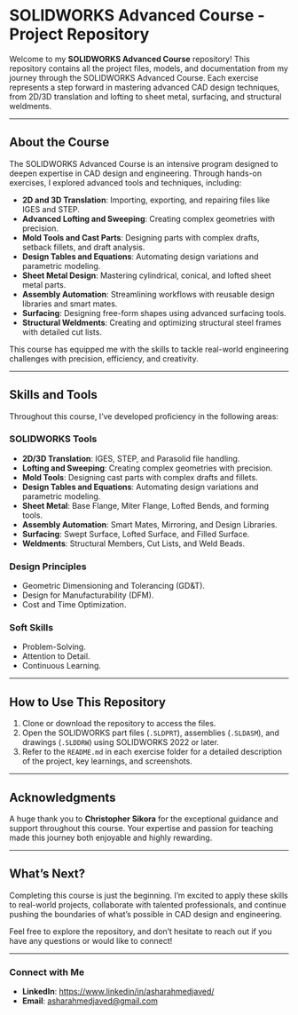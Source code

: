 # SOLIDWORKS Advanced Course - Project Repository  

Welcome to my **SOLIDWORKS Advanced Course** repository! This repository contains all the project files, models, and documentation from my journey through the SOLIDWORKS Advanced Course. Each exercise represents a step forward in mastering advanced CAD design techniques, from 2D/3D translation and lofting to sheet metal, surfacing, and structural weldments.  

---

## **About the Course**  
The SOLIDWORKS Advanced Course is an intensive program designed to deepen expertise in CAD design and engineering. Through hands-on exercises, I explored advanced tools and techniques, including:  
- **2D and 3D Translation**: Importing, exporting, and repairing files like IGES and STEP.  
- **Advanced Lofting and Sweeping**: Creating complex geometries with precision.  
- **Mold Tools and Cast Parts**: Designing parts with complex drafts, setback fillets, and draft analysis.  
- **Design Tables and Equations**: Automating design variations and parametric modeling.  
- **Sheet Metal Design**: Mastering cylindrical, conical, and lofted sheet metal parts.  
- **Assembly Automation**: Streamlining workflows with reusable design libraries and smart mates.  
- **Surfacing**: Designing free-form shapes using advanced surfacing tools.  
- **Structural Weldments**: Creating and optimizing structural steel frames with detailed cut lists.  

This course has equipped me with the skills to tackle real-world engineering challenges with precision, efficiency, and creativity.  

---

## **Skills and Tools**  
Throughout this course, I’ve developed proficiency in the following areas:  

### **SOLIDWORKS Tools**  
- **2D/3D Translation**: IGES, STEP, and Parasolid file handling.  
- **Lofting and Sweeping**: Creating complex geometries with precision.  
- **Mold Tools**: Designing cast parts with complex drafts and fillets.  
- **Design Tables and Equations**: Automating design variations and parametric modeling.  
- **Sheet Metal**: Base Flange, Miter Flange, Lofted Bends, and forming tools.  
- **Assembly Automation**: Smart Mates, Mirroring, and Design Libraries.  
- **Surfacing**: Swept Surface, Lofted Surface, and Filled Surface.  
- **Weldments**: Structural Members, Cut Lists, and Weld Beads.  

### **Design Principles**  
- Geometric Dimensioning and Tolerancing (GD&T).  
- Design for Manufacturability (DFM).  
- Cost and Time Optimization.  

### **Soft Skills**  
- Problem-Solving.  
- Attention to Detail.  
- Continuous Learning.  

---

## **How to Use This Repository**  
1. Clone or download the repository to access the files.  
2. Open the SOLIDWORKS part files (`.SLDPRT`), assemblies (`.SLDASM`), and drawings (`.SLDDRW`) using SOLIDWORKS 2022 or later.  
3. Refer to the `README.md` in each exercise folder for a detailed description of the project, key learnings, and screenshots.  

---

## **Acknowledgments**  
A huge thank you to **Christopher Sikora** for the exceptional guidance and support throughout this course. Your expertise and passion for teaching made this journey both enjoyable and highly rewarding.  

---

## **What’s Next?**  
Completing this course is just the beginning. I’m excited to apply these skills to real-world projects, collaborate with talented professionals, and continue pushing the boundaries of what’s possible in CAD design and engineering.  

Feel free to explore the repository, and don’t hesitate to reach out if you have any questions or would like to connect!  

---

### **Connect with Me**  
- **LinkedIn**:  https://www.linkedin/in/asharahmedjaved/
- **Email**: asharahmedjaved@gmail.com 
